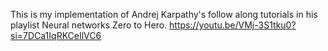 This is my implementation of Andrej Karpathy's follow along tutorials in his playlist Neural networks Zero to Hero. 
https://youtu.be/VMj-3S1tku0?si=7DCa1IqRKCeIlVC6
